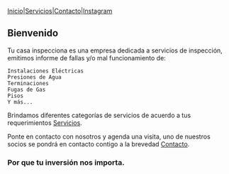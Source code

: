 <!--Agregar servicios-->

[Inicio](https://tucasainspecciona.github.io)|[Servicios](https://tucasainspecciona.github.io/nav/servicios.md)|[Contacto](https://tucasainspecciona.github.io/nav/contacto.md)|[Instagram](#)

## Bienvenido

Tu casa inspecciona es una empresa dedicada a servicios de inspección, emitimos informe de fallas y/o mal funcionamiento de:

```
Instalaciones Eléctricas
Presiones de Agua
Terminaciones
Fugas de Gas
Pisos
Y más...
```

Brindamos diferentes categorías de servicios de acuerdo a tus requerimientos [Servicios](https://tucasainspecciona.github.io/nav/servicios.html).

<!--insertar categoría: Fabricación y reparación de portones electricos para estacionamientos ; Rejas de proteccion para puertas y ventanas ; Gafiteria y electricidad (consultar) -->

Ponte en contacto con nosotros y agenda una visita, uno de nuestros socios se pondrá en contacto contigo a la brevedad [Contacto](https://tucasainspecciona.github.io/nav/contacto.html).

### Por que tu inversión nos importa.

<!--

You can use the [editor on GitHub](https://github.com/tucasainspecciona/tucasainspecciona.github.io/edit/main/index.md) to maintain and preview the content for your website in Markdown files.

Whenever you commit to this repository, GitHub Pages will run [Jekyll](https://jekyllrb.com/) to rebuild the pages in your site, from the content in your Markdown files.

### Markdown

Markdown is a lightweight and easy-to-use syntax for styling your writing. It includes conventions for

```markdown
Syntax highlighted code block

# Header 1
## Header 2
### Header 3

- Bulleted
- List

1. Numbered
2. List

**Bold** and _Italic_ and `Code` text

[Link](url) and ![Image](src)
```

For more details see [Basic writing and formatting syntax](https://docs.github.com/en/github/writing-on-github/getting-started-with-writing-and-formatting-on-github/basic-writing-and-formatting-syntax).

### Jekyll Themes

Your Pages site will use the layout and styles from the Jekyll theme you have selected in your [repository settings](https://github.com/tucasainspecciona/tucasainspecciona.github.io/settings/pages). The name of this theme is saved in the Jekyll `_config.yml` configuration file.

### Support or Contact

Having trouble with Pages? Check out our [documentation](https://docs.github.com/categories/github-pages-basics/) or [contact support](https://support.github.com/contact) and we’ll help you sort it out.

-->
